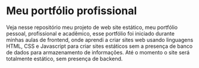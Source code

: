 <html>
    <body>
        <h1>Meu portfólio profissional</h1>
        <p>Veja nesse repositório meu projeto de web site estático, meu
        portfólio pessoal, profissional e acadêmico, esse portfólio foi
        iniciado durante minhas aulas de frontend, onde aprendi a criar
        sites web usando linguagens HTML, CSS e Javascript para criar 
        sites estáticos sem a presença de banco de dados para armazenamento
        de informações. Até o momento o site será totalmente estático, sem presença de backend.</p>
    </body>
</html>